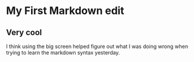 # My First Markdown edit
## Very cool

I think using the big screen helped figure out what I was doing wrong when trying to learn the markdown syntax yesterday.
